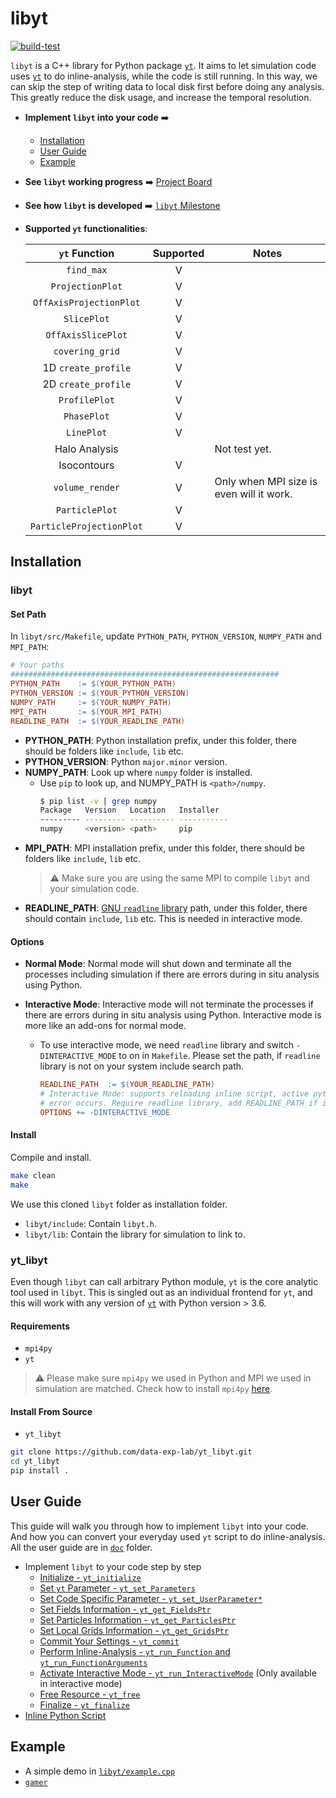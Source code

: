# libyt
[![build-test](https://github.com/calab-ntu/libyt/actions/workflows/build-test.yml/badge.svg?branch=master)](https://github.com/calab-ntu/libyt/actions/workflows/build-test.yml)

`libyt` is a C++ library for Python package [`yt`](https://yt-project.org/).  It aims to let simulation code uses [`yt`](https://yt-project.org/) to do inline-analysis, while the code is still running. In this way, we can skip the step of writing data to local disk first before doing any analysis. This greatly reduce the disk usage, and increase the temporal resolution.

- **Implement `libyt` into your code** :arrow_right:
  - [Installation](#installation)
  - [User Guide](#user-guide)
  - [Example](#example)
- **See `libyt` working progress** :arrow_right: [Project Board](https://github.com/calab-ntu/libyt/projects/1)
- **See how `libyt` is developed** :arrow_right: [`libyt` Milestone](https://hackmd.io/@Viukb0eMS-aeoZQudVyJ2w/ryCYwu0xF)
- **Supported `yt` functionalities**:

  |       `yt` Function      | Supported | Notes                                    |
  |:---------:|:---------:|------------------------------------------|
  | `find_max`               |     V     |                                          |
  | `ProjectionPlot`         |     V     |                                          |
  | `OffAxisProjectionPlot`  |     V     |                                          |
  | `SlicePlot`              |     V     |                                          |
  | `OffAxisSlicePlot`       |     V     |                                          |
  | `covering_grid`          |     V     |                                          |
  | 1D `create_profile`      |     V     |                                          |
  | 2D `create_profile`      |     V     |                                          |
  | `ProfilePlot`            |     V     |                                          |
  | `PhasePlot`              |     V     |                                          |
  | `LinePlot`               |     V     |                                          |
  | Halo Analysis            |           | Not test yet.                            |
  | Isocontours              |     V     |  |
  | `volume_render`          |     V     | Only when MPI size is even will it work. |
  | `ParticlePlot`           |     V     |                                          |
  | `ParticleProjectionPlot` |     V     |                                          |

## Installation
### libyt
#### Set Path
In `libyt/src/Makefile`, update `PYTHON_PATH`, `PYTHON_VERSION`, `NUMPY_PATH` and `MPI_PATH`:
```makefile
# Your paths
############################################################
PYTHON_PATH    := $(YOUR_PYTHON_PATH)
PYTHON_VERSION := $(YOUR_PYTHON_VERSION)
NUMPY_PATH     := $(YOUR_NUMPY_PATH)
MPI_PATH       := $(YOUR_MPI_PATH)
READLINE_PATH  := $(YOUR_READLINE_PATH)
```

- **PYTHON_PATH**: Python installation prefix, under this folder, there should be folders like `include`, `lib` etc.
- **PYTHON_VERSION**: Python `major.minor` version.
- **NUMPY_PATH**: Look up where `numpy` folder is installed.
  - Use `pip` to look up, and NUMPY_PATH is `<path>/numpy`.
    ```bash
    $ pip list -v | grep numpy
    Package   Version   Location   Installer
    --------- --------- ---------- -----------
    numpy     <version> <path>     pip
    ```
- **MPI_PATH**: MPI installation prefix, under this folder, there should be folders like `include`, `lib` etc.
  > :warning: Make sure you are using the same MPI to compile `libyt` and your simulation code.
- **READLINE_PATH**: [GNU `readline` library](https://tiswww.case.edu/php/chet/readline/rltop.html) path, under this folder, there should contain `include`, `lib` etc. This is needed in interactive mode.

#### Options
- **Normal Mode**: Normal mode will shut down and terminate all the processes including simulation if there are errors during in situ analysis using Python.

- **Interactive Mode**: Interactive mode will not terminate the processes if there are errors during in situ analysis using Python. Interactive mode is more like an add-ons for normal mode. 
  - To use interactive mode, we need `readline` library and switch `-DINTERACTIVE_MODE` to on in `Makefile`. Please set the path, if `readline` library is not on your system include search path.
    ```makefile
    READLINE_PATH  := $(YOUR_READLINE_PATH)
    # Interactive Mode: supports reloading inline script, active python prompt and does not halt when
    # error occurs. Require readline library, add READLINE_PATH if it is not inside include search path.
    OPTIONS += -DINTERACTIVE_MODE
    ```

#### Install
Compile and install.
```bash
make clean
make
```
We use this cloned `libyt` folder as installation folder. 
- `libyt/include`: Contain `libyt.h`.
- `libyt/lib`: Contain the library for simulation to link to.

### yt_libyt
Even though `libyt` can call arbitrary Python module, `yt` is the core analytic tool used in `libyt`. This is singled out as an individual frontend for `yt`, and this will work with any version of [`yt`](https://yt-project.org/) with Python version > 3.6.

#### Requirements
- `mpi4py`
- `yt`
> :warning: Please make sure `mpi4py` we used in Python and MPI we used in simulation are matched. Check how to install `mpi4py` [here](https://mpi4py.readthedocs.io/en/stable/install.html#installation).

#### Install From Source
- `yt_libyt`

```bash
git clone https://github.com/data-exp-lab/yt_libyt.git
cd yt_libyt
pip install .
```

## User Guide
This guide will walk you through how to implement `libyt` into your code. And how you can convert your everyday used `yt` script to do inline-analysis. All the user guide are in [`doc`](./doc) folder.


- Implement `libyt` to your code step by step
  - [Initialize - `yt_initialize`](./doc/Initialize.md#initialize)
  - [Set `yt` Parameter - `yt_set_Parameters`](./doc/SetYTParameter.md#set-yt-parameter)
  - [Set Code Specific Parameter - `yt_set_UserParameter*`](./doc/SetCodeSpecificParameter.md#set-code-or-user-specific-parameter)
  - [Set Fields Information - `yt_get_FieldsPtr`](./doc/SetFieldsInformation.md#set-fields-information)
  - [Set Particles Information - `yt_get_ParticlesPtr`](./doc/SetParticlesInformation.md#set-particles-information)
  - [Set Local Grids Information - `yt_get_GridsPtr`](./doc/SetLocalGridsInformation.md#set-local-grids-information)
  - [Commit Your Settings - `yt_commit`](./doc/CommitYourSettings.md#commit-your-settings)
  - [Perform Inline-Analysis - `yt_run_Function` and `yt_run_FunctionArguments`](./doc/PerformInlineAnalysis.md#perform-inline-analysis)
  - [Activate Interactive Mode - `yt_run_InteractiveMode`](./doc/ActivateInteractiveMode.md#activate-interactive-mode) (Only available in interactive mode)
  - [Free Resource - `yt_free`](./doc/FreeResource.md#free-resource)
  - [Finalize - `yt_finalize`](./doc/Finalize.md#finalize)
- [Inline Python Script](./doc/InlinePythonScript.md#inline-python-script)

## Example
- A simple demo in [`libyt/example.cpp`](./example/example.cpp)
- [`gamer`](https://github.com/gamer-project/gamer/tree/master/src/YT)
